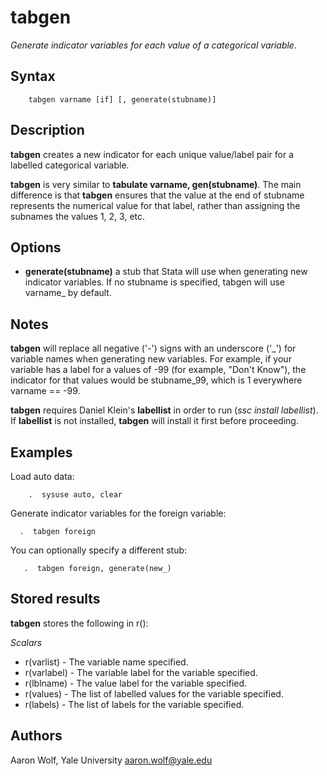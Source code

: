 tabgen
=====================================================================================================

*Generate indicator variables for each value of a categorical variable.*

## Syntax

        tabgen varname [if] [, generate(stubname)]

## Description

**tabgen** creates a new indicator for each unique value/label pair for a labelled categorical variable.

**tabgen** is very similar to **tabulate varname, gen(stubname)**. The main difference is that **tabgen** ensures that the value at the end of stubname represents the numerical value for that label, rather than assigning the subnames the values 1, 2, 3, etc.

## Options

- **generate(stubname)** a stub that Stata will use when generating new indicator variables. If no stubname is specified, tabgen will use varname_ by default.

## Notes

**tabgen** will replace all negative ('-') signs with an underscore ('_') for variable names when generating new variables. For example, if your variable has a label for a values of -99 (for example, "Don't Know"), the indicator for that values would be stubname_99, which is 1 everywhere varname == -99.

**tabgen** requires Daniel Klein's **labellist** in order to run (*ssc install labellist*). If **labellist** is not installed, **tabgen** will install it first before proceeding.

## Examples

Load auto data:

```
    .  sysuse auto, clear
```


Generate indicator variables for the foreign variable:

```
  .  tabgen foreign
```


You can optionally specify a different stub:

```
   .  tabgen foreign, generate(new_)
```

## Stored results

**tabgen** stores the following in r():

*Scalars*

- r(varlist) - The variable name specified.
- r(varlabel) - The variable label for the variable specified.
- r(lblname) - The value label for the variable specified.
- r(values) - The list of labelled values for the variable specified.
- r(labels) - The list of labels for the variable specified.

## Authors

Aaron Wolf, Yale University
aaron.wolf@yale.edu